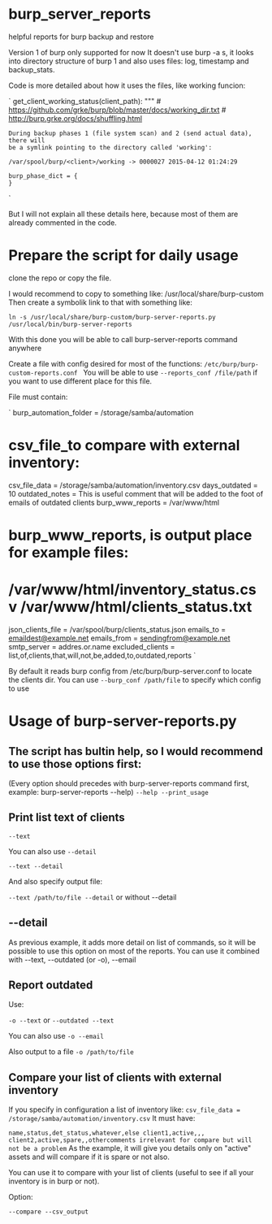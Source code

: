 # burp_server_reports
helpful reports for burp backup and restore

Version 1 of burp only supported for now
It doesn't use burp -a s, it looks into directory structure of burp 1 and also uses files:
log, timestamp and backup_stats.

Code is more detailed about how it uses the files, like working funcion: 

`
get_client_working_status(client_path):
    """
    #  https://github.com/grke/burp/blob/master/docs/working_dir.txt
    #  http://burp.grke.org/docs/shuffling.html

    During backup phases 1 (file system scan) and 2 (send actual data), there will
    be a symlink pointing to the directory called 'working':

    /var/spool/burp/<client>/working -> 0000027 2015-04-12 01:24:29

    burp_phase_dict = {
    }
`

But I will not explain all these details here, because most of them are already commented in the code. 

# Prepare the script for daily usage

clone the repo or copy the file. 

I would recommend to copy to something like: /usr/local/share/burp-custom
Then create a symbolik link to that with something like: 

`ln -s /usr/local/share/burp-custom/burp-server-reports.py /usr/local/bin/burp-server-reports`

With this done you will be able to call burp-server-reports command anywhere

Create a file with config desired for most of the functions: `/etc/burp/burp-custom-reports.conf `
You will be able to use `--reports_conf /file/path` if you want to use different place for this file.

File must contain: 

`
burp_automation_folder = /storage/samba/automation
# csv_file_to compare with external inventory:
csv_file_data = /storage/samba/automation/inventory.csv
days_outdated = 10
outdated_notes = This is useful comment that will be added to the foot of emails of outdated clients
burp_www_reports = /var/www/html
# burp_www_reports, is output place for example files:
# /var/www/html/inventory_status.csv /var/www/html/clients_status.txt
json_clients_file = /var/spool/burp/clients_status.json
emails_to = emaildest@example.net
emails_from = sendingfrom@example.net
smtp_server = addres.or.name
excluded_clients = list,of,clients,that,will,not,be,added,to,outdated,reports
`

By default it reads burp config from /etc/burp/burp-server.conf to locate the clients dir.
You can use `--burp_conf /path/file` to specify which config to use

# Usage of burp-server-reports.py

## The script has bultin help, so I would recommend to use those options first:

(Every option should precedes with burp-server-reports command first, example: burp-server-reports --help)
`
--help
--print_usage
`

## Print list text of clients

`--text`

You can also use `--detail`

`--text --detail`

And also specify output file:

`--text /path/to/file --detail` or without --detail 

## --detail 

As previous example, it adds more detail on list of commands, so it will be possible to use this option on most of the reports.
You can use it combined with --text, --outdated (or -o), --email

## Report outdated

Use: 

`-o --text` or `--outdated --text`

You can also use `-o --email`

Also output to a file `-o /path/to/file`

## Compare your list of clients with external inventory

If you specify in configuration a list of inventory like:
`csv_file_data = /storage/samba/automation/inventory.csv`
It must have: 

`
name,status,det_status,whatever,else
client1,active,,,
client2,active,spare,,othercomments irrelevant for compare but will not be a problem
`
As the example, it will give you details only on "active" assets and will compare if it is spare or not also. 

You can use it to compare with your list of clients (useful to see if all your inventory is in burp or not). 

Option: 

`--compare --csv_output`


